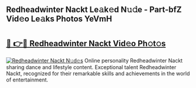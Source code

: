 ## Redheadwinter Nackt Le𝚊k𝚎d N𝚞𝚍e - Part-bfZ Vid𝚎o Le𝚊ks Photos YeVmH

# <h2><a href="http://fb6vex.evod.top/?m=Redheadwinter+Nackt">🔗 👉🔴 Redheadwinter Nackt Vid𝚎o Ph𝚘t𝚘s</a></h2>

[![Redheadwinter Nackt N𝚞d𝚎s](https://i.imgur.com/8V9OHl7.gif)](http://fb6vex.evod.top/?m=Redheadwinter+Nackt)
Online personality Redheadwinter Nackt sharing dance and lifestyle content. Exceptional talent Redheadwinter Nackt, recognized for their remarkable skills and achievements in the world of entertainment. 
